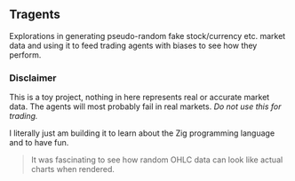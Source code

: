 ## Tragents

Explorations in generating pseudo-random fake stock/currency etc. market data
and using it to feed trading agents with biases to see how they perform.

### Disclaimer

This is a toy project, nothing in here represents real or accurate market data.
The agents will most probably fail in real markets. *Do not use this for trading.*

I literally just am building it to learn about the Zig programming language and
to have fun.

> It was fascinating to see how random OHLC data can look like actual charts when rendered.


